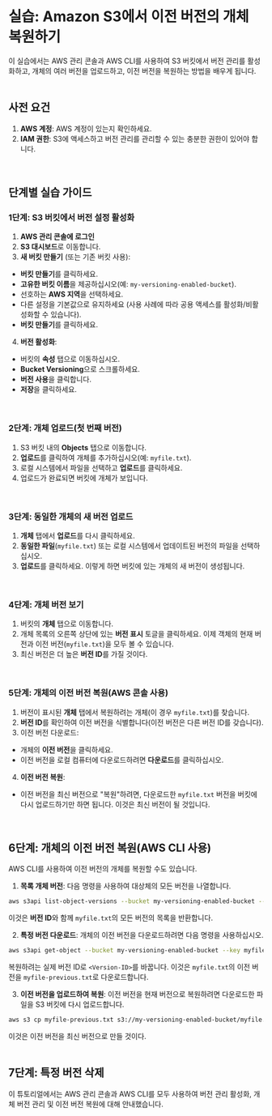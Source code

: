 # **실습: Amazon S3에서 이전 버전의 개체 복원하기**
이 실습에서는 AWS 관리 콘솔과 AWS CLI를 사용하여 S3 버킷에서 버전 관리를 활성화하고, 개체의 여러 버전을 업로드하고, 이전 버전을 복원하는 방법을 배우게 됩니다.
</br></br>


## **사전 요건**
1. **AWS 계정**: AWS 계정이 있는지 확인하세요.
2. **IAM 권한**: S3에 액세스하고 버전 관리를 관리할 수 있는 충분한 권한이 있어야 합니다.
</br>

## **단계별 실습 가이드**

### **1단계: S3 버킷에서 버전 설정 활성화**
1. **AWS 관리 콘솔에 로그인**
2. **S3 대시보드**로 이동합니다.
3. **새 버킷 만들기** (또는 기존 버킷 사용):
- **버킷 만들기**를 클릭하세요.
- **고유한 버킷 이름**을 제공하십시오(예: `my-versioning-enabled-bucket`).
- 선호하는 **AWS 지역**을 선택하세요.
- 다른 설정을 기본값으로 유지하세요 (사용 사례에 따라 공용 액세스를 활성화/비활성화할 수 있습니다).
- **버킷 만들기**를 클릭하세요.
4. **버전 활성화**:
- 버킷의 **속성** 탭으로 이동하십시오.
- **Bucket Versioning**으로 스크롤하세요.
- **버전 사용**을 클릭합니다.
- **저장**을 클릭하세요.
</br>

### **2단계: 개체 업로드(첫 번째 버전)**
1. S3 버킷 내의 **Objects** 탭으로 이동합니다.
2. **업로드**를 클릭하여 개체를 추가하십시오(예: `myfile.txt`).
3. 로컬 시스템에서 파일을 선택하고 **업로드**를 클릭하세요.
4. 업로드가 완료되면 버킷에 개체가 보입니다.
</br>

### **3단계: 동일한 개체의 새 버전 업로드**
1. **개체** 탭에서 **업로드**를 다시 클릭하세요.
2. **동일한 파일**(`myfile.txt`) 또는 로컬 시스템에서 업데이트된 버전의 파일을 선택하십시오.
3. **업로드**를 클릭하세요. 이렇게 하면 버킷에 있는 개체의 새 버전이 생성됩니다.
</br>

### **4단계: 개체 버전 보기**
1. 버킷의 **개체** 탭으로 이동합니다.
2. 개체 목록의 오른쪽 상단에 있는 **버전 표시** 토글을 클릭하세요. 이제 객체의 현재 버전과 이전 버전(`myfile.txt`)을 모두 볼 수 있습니다.
3. 최신 버전은 더 높은 **버전 ID**를 가질 것이다.
</br>

### **5단계: 개체의 이전 버전 복원(AWS 콘솔 사용)**
1. 버전이 표시된 **개체** 탭에서 복원하려는 개체(이 경우 `myfile.txt`)를 찾습니다.
2. **버전 ID**를 확인하여 이전 버전을 식별합니다(이전 버전은 다른 버전 ID를 갖습니다).
3. 이전 버전 다운로드:
- 개체의 **이전 버전**을 클릭하세요.
- 이전 버전을 로컬 컴퓨터에 다운로드하려면 **다운로드**를 클릭하십시오.
4. **이전 버전 복원**:
- 이전 버전을 최신 버전으로 "복원"하려면, 다운로드한 `myfile.txt` 버전을 버킷에 다시 업로드하기만 하면 됩니다. 이것은 최신 버전이 될 것입니다.
</br>

## **6단계: 개체의 이전 버전 복원(AWS CLI 사용)**
AWS CLI를 사용하여 이전 버전의 개체를 복원할 수도 있습니다.
1. **목록 개체 버전**:
다음 명령을 사용하여 대상체의 모든 버전을 나열합니다.

```bash
aws s3api list-object-versions --bucket my-versioning-enabled-bucket --prefix myfile.txt
```

이것은 **버전 ID**와 함께 `myfile.txt`의 모든 버전의 목록을 반환합니다.

2. **특정 버전 다운로드**:
개체의 이전 버전을 다운로드하려면 다음 명령을 사용하십시오.

```bash
aws s3api get-object --bucket my-versioning-enabled-bucket --key myfile.txt --version-id <Version-ID> myfile-previous.txt
```

복원하려는 실제 버전 ID로 `<Version-ID>`를 바꿉니다. 이것은 `myfile.txt`의 이전 버전을 `myfile-previous.txt`로 다운로드합니다.

3. **이전 버전을 업로드하여 복원**:
이전 버전을 현재 버전으로 복원하려면 다운로드한 파일을 S3 버킷에 다시 업로드합니다.

```bash
aws s3 cp myfile-previous.txt s3://my-versioning-enabled-bucket/myfile.txt
```

이것은 이전 버전을 최신 버전으로 만들 것이다.
</br></br>


## **7단계: 특정 버전 삭제**
이 튜토리얼에서는 AWS 관리 콘솔과 AWS CLI를 모두 사용하여 버전 관리 활성화, 개체 버전 관리 및 이전 버전 복원에 대해 안내했습니다.
</br>
